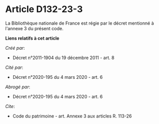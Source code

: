 # Article D132-23-3

La Bibliothèque nationale de France est régie par le décret mentionné à l'annexe 3 du présent code.

**Liens relatifs à cet article**

_Créé par_:

  - Décret n°2011-1904 du 19 décembre 2011 - art. 8

_Cité par_:

  - Décret n°2020-195 du 4 mars 2020 - art. 6

_Abrogé par_:

  - Décret n°2020-195 du 4 mars 2020 - art. 6

_Cite_:

  - Code du patrimoine - art. Annexe 3 aux articles R. 113-26

